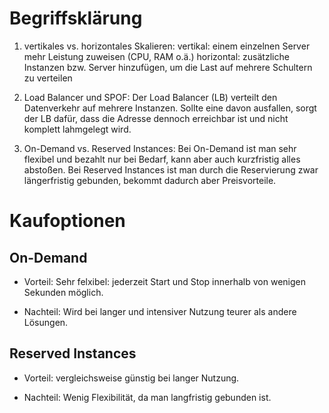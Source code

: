 # Begriffsklärung

1) vertikales vs. horizontales Skalieren:
    vertikal: einem einzelnen Server mehr Leistung zuweisen (CPU, RAM o.ä.)
    horizontal: zusätzliche Instanzen bzw. Server hinzufügen, um die Last auf mehrere Schultern zu verteilen

2) Load Balancer und SPOF:
    Der Load Balancer (LB) verteilt den Datenverkehr auf mehrere Instanzen. Sollte eine davon ausfallen, sorgt der LB dafür, dass die Adresse dennoch erreichbar ist und nicht komplett lahmgelegt wird. 

3) On-Demand vs. Reserved Instances:
    Bei On-Demand ist man sehr flexibel und bezahlt nur bei Bedarf, kann aber auch kurzfristig alles abstoßen.
    Bei Reserved Instances ist man durch die Reservierung zwar längerfristig gebunden, bekommt dadurch aber Preisvorteile.

# Kaufoptionen

## On-Demand
+ Vorteil: Sehr felxibel: jederzeit Start und Stop innerhalb von wenigen Sekunden möglich.
- Nachteil: Wird bei langer und intensiver Nutzung teurer als andere Lösungen.

## Reserved Instances
+ Vorteil: vergleichsweise günstig bei langer Nutzung.
- Nachteil: Wenig Flexibilität, da man langfristig gebunden ist.